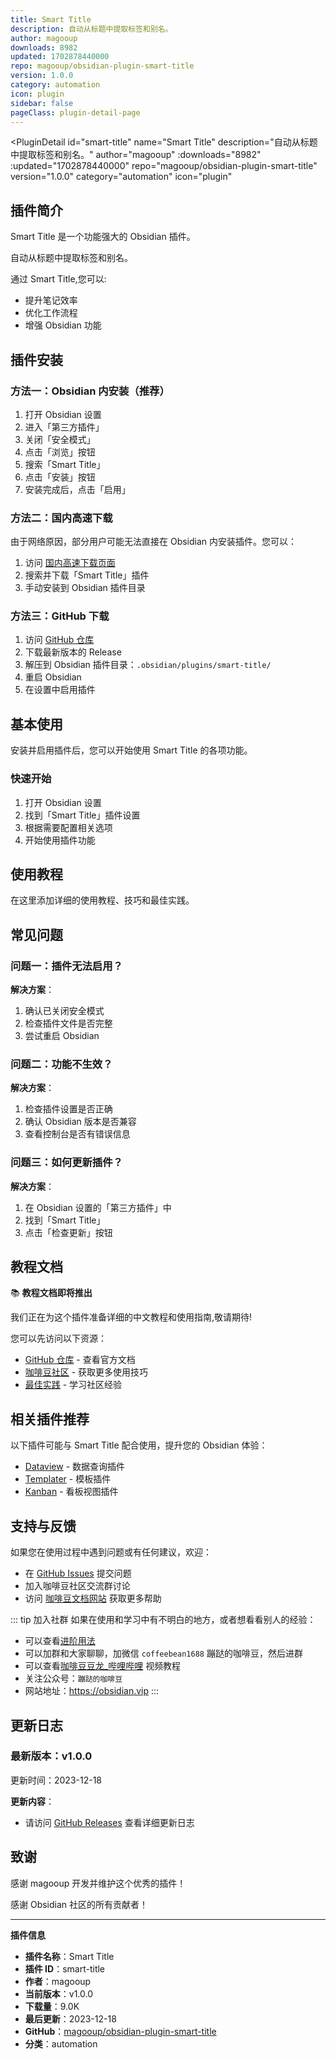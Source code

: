 ```yaml
---
title: Smart Title
description: 自动从标题中提取标签和别名。
author: magooup
downloads: 8982
updated: 1702878440000
repo: magooup/obsidian-plugin-smart-title
version: 1.0.0
category: automation
icon: plugin
sidebar: false
pageClass: plugin-detail-page
---
```


<PluginDetail
  id="smart-title"
  name="Smart Title"
  description="自动从标题中提取标签和别名。"
  author="magooup"
  :downloads="8982"
  :updated="1702878440000"
  repo="magooup/obsidian-plugin-smart-title"
  version="1.0.0"
  category="automation"
  icon="plugin"
>

<!-- AUTO_GENERATED_START -->
## 插件简介

Smart Title 是一个功能强大的 Obsidian 插件。

自动从标题中提取标签和别名。

通过 Smart Title,您可以:

- 提升笔记效率
- 优化工作流程
- 增强 Obsidian 功能

<!-- AUTO_GENERATED_END -->

<!-- AUTO_GENERATED_START -->
## 插件安装

### 方法一：Obsidian 内安装（推荐）

1. 打开 Obsidian 设置
2. 进入「第三方插件」
3. 关闭「安全模式」
4. 点击「浏览」按钮
5. 搜索「Smart Title」
6. 点击「安装」按钮
7. 安装完成后，点击「启用」

### 方法二：国内高速下载

由于网络原因，部分用户可能无法直接在 Obsidian 内安装插件。您可以：

1. 访问 [国内高速下载页面](/zh/documentation/obsidian-plugins-download.html)
2. 搜索并下载「Smart Title」插件
3. 手动安装到 Obsidian 插件目录

### 方法三：GitHub 下载

1. 访问 [GitHub 仓库](https://github.com/magooup/obsidian-plugin-smart-title)
2. 下载最新版本的 Release
3. 解压到 Obsidian 插件目录：`.obsidian/plugins/smart-title/`
4. 重启 Obsidian
5. 在设置中启用插件

## 基本使用

安装并启用插件后，您可以开始使用 Smart Title 的各项功能。

### 快速开始

1. 打开 Obsidian 设置
2. 找到「Smart Title」插件设置
3. 根据需要配置相关选项
4. 开始使用插件功能

<!-- AUTO_GENERATED_END -->

<!-- CUSTOM_CONTENT_START:tutorial -->
## 使用教程

在这里添加详细的使用教程、技巧和最佳实践。

<!-- CUSTOM_CONTENT_END:tutorial -->

<!-- SHARED_CONTENT_START -->
## 常见问题

### 问题一：插件无法启用？

**解决方案**：
1. 确认已关闭安全模式
2. 检查插件文件是否完整
3. 尝试重启 Obsidian

### 问题二：功能不生效？

**解决方案**：
1. 检查插件设置是否正确
2. 确认 Obsidian 版本是否兼容
3. 查看控制台是否有错误信息

### 问题三：如何更新插件？

**解决方案**：
1. 在 Obsidian 设置的「第三方插件」中
2. 找到「Smart Title」
3. 点击「检查更新」按钮

## 教程文档

📚 **教程文档即将推出**

我们正在为这个插件准备详细的中文教程和使用指南,敬请期待!

您可以先访问以下资源：
- [GitHub 仓库](https://github.com/magooup/obsidian-plugin-smart-title) - 查看官方文档
- [咖啡豆社区](/zh/bases/) - 获取更多使用技巧
- [最佳实践](/zh/best-practices/) - 学习社区经验

## 相关插件推荐

以下插件可能与 Smart Title 配合使用，提升您的 Obsidian 体验：

- [Dataview](/zh/plugins/dataview.html) - 数据查询插件
- [Templater](/zh/plugins/templater-obsidian.html) - 模板插件
- [Kanban](/zh/plugins/obsidian-kanban.html) - 看板视图插件

## 支持与反馈

如果您在使用过程中遇到问题或有任何建议，欢迎：

- 在 [GitHub Issues](https://github.com/magooup/obsidian-plugin-smart-title/issues) 提交问题
- 加入咖啡豆社区交流群讨论
- 访问 [咖啡豆文档网站](https://obsidian.vip) 获取更多帮助

::: tip 加入社群
如果在使用和学习中有不明白的地方，或者想看看别人的经验：
- 可以查看[进阶用法](/zh/advanced)
- 可以加群和大家聊聊，加微信 `coffeebean1688` 蹦跶的咖啡豆，然后进群
- 可以查看[咖啡豆豆龙_哔哩哔哩](https://space.bilibili.com/618777356) 视频教程
- 关注公众号：`蹦跶的咖啡豆`
- 网站地址：https://obsidian.vip
:::
<!-- SHARED_CONTENT_END -->

<!-- AUTO_GENERATED_START -->
## 更新日志

### 最新版本：v1.0.0

更新时间：2023-12-18

**更新内容**：
- 请访问 [GitHub Releases](https://github.com/magooup/obsidian-plugin-smart-title/releases) 查看详细更新日志

## 致谢

感谢 magooup 开发并维护这个优秀的插件！

感谢 Obsidian 社区的所有贡献者！

---

**插件信息**
- **插件名称**：Smart Title
- **插件 ID**：smart-title
- **作者**：magooup
- **当前版本**：v1.0.0
- **下载量**：9.0K
- **最后更新**：2023-12-18
- **GitHub**：[magooup/obsidian-plugin-smart-title](https://github.com/magooup/obsidian-plugin-smart-title)
- **分类**：automation
<!-- AUTO_GENERATED_END -->

</PluginDetail>

